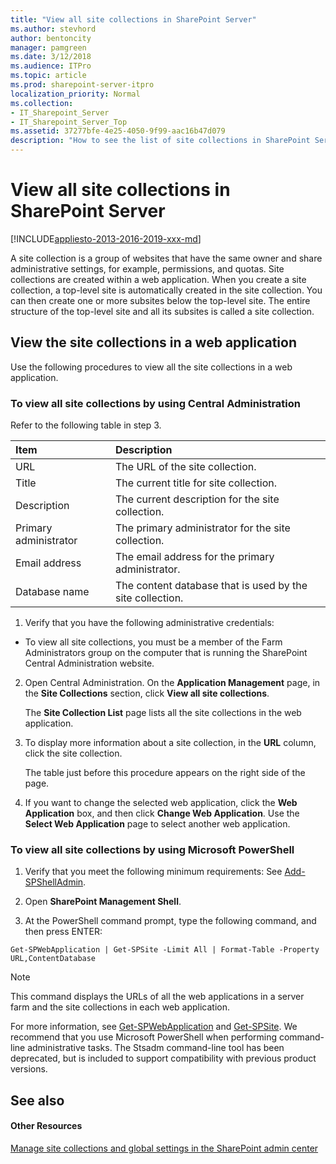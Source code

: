 ```yaml
---
title: "View all site collections in SharePoint Server"
ms.author: stevhord
author: bentoncity
manager: pamgreen
ms.date: 3/12/2018
ms.audience: ITPro
ms.topic: article
ms.prod: sharepoint-server-itpro
localization_priority: Normal
ms.collection:
- IT_Sharepoint_Server
- IT_Sharepoint_Server_Top
ms.assetid: 37277bfe-4e25-4050-9f99-aac16b47d079
description: "How to see the list of site collections in SharePoint Server."
---
```


# View all site collections in SharePoint Server

[!INCLUDE[appliesto-2013-2016-2019-xxx-md](../includes/appliesto-2013-2016-2019-xxx-md.md)]
  
A site collection is a group of websites that have the same owner and share administrative settings, for example, permissions, and quotas. Site collections are created within a web application. When you create a site collection, a top-level site is automatically created in the site collection. You can then create one or more subsites below the top-level site. The entire structure of the top-level site and all its subsites is called a site collection.
  
## View the site collections in a web application

Use the following procedures to view all the site collections in a web application.
  
### To view all site collections by using Central Administration

Refer to the following table in step 3.
  
|**Item**|**Description**|
|:-----|:-----|
|URL  <br/> |The URL of the site collection.  <br/> |
|Title  <br/> |The current title for site collection.  <br/> |
|Description  <br/> |The current description for the site collection.  <br/> |
|Primary administrator  <br/> |The primary administrator for the site collection.  <br/> |
|Email address  <br/> |The email address for the primary administrator.  <br/> |
|Database name  <br/> |The content database that is used by the site collection.  <br/> |
   
1. Verify that you have the following administrative credentials:
    
  - To view all site collections, you must be a member of the Farm Administrators group on the computer that is running the SharePoint Central Administration website.
    
2. Open Central Administration. On the **Application Management** page, in the **Site Collections** section, click **View all site collections**.
    
    The **Site Collection List** page lists all the site collections in the web application. 
    
3. To display more information about a site collection, in the **URL** column, click the site collection. 
    
    The table just before this procedure appears on the right side of the page.
    
4. If you want to change the selected web application, click the **Web Application** box, and then click **Change Web Application**. Use the **Select Web Application** page to select another web application. 
    
### To view all site collections by using Microsoft PowerShell

1. Verify that you meet the following minimum requirements: See [Add-SPShellAdmin](https://docs.microsoft.com/en-us/powershell/module/sharepoint-server/add-spshelladmin).
    
2. Open **SharePoint Management Shell**.
    
3. At the PowerShell command prompt, type the following command, and then press ENTER:
    
  ```
  Get-SPWebApplication | Get-SPSite -Limit All | Format-Table -Property URL,ContentDatabase
  ```

  > [!NOTE]
  > This command displays the URLs of all the web applications in a server farm and the site collections in each web application.
    
For more information, see [Get-SPWebApplication](https://technet.microsoft.com/en-us/library/ff607562%28v=office.16%29.aspx) and [Get-SPSite](https://technet.microsoft.com/en-us/library/ff607950%28v=office.16%29.aspx). We recommend that you use Microsoft PowerShell when performing command-line administrative tasks. The Stsadm command-line tool has been deprecated, but is included to support compatibility with previous product versions.
  
## See also

#### Other Resources

[Manage site collections and global settings in the SharePoint admin center](https://go.microsoft.com/fwlink/?linkid=845346)


